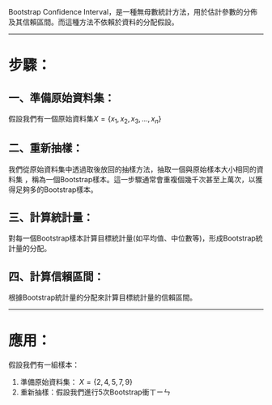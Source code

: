 Bootstrap Confidence Interval，是一種無母數統計方法，用於估計參數的分佈及其信賴區間。而這種方法不依賴於資料的分配假設。
- - -
# 步驟：
## 一、準備原始資料集：
假設我們有一個原始資料集$X=\left\lbrace x_1,x_2,x_3 ,\ldots ,x_n\right\rbrace$
## 二、重新抽樣：
我們從原始資料集中透過取後放回的抽樣方法，抽取一個與原始樣本大小相同的資料集
，稱為一個Bootstrap樣本。這一步驟通常會重複個幾千次甚至上萬次，以獲得足夠多的Bootstrap樣本。
## 三、計算統計量：
對每一個Bootstrap樣本計算目標統計量(如平均值、中位數等)，形成Bootstrap統計量的分配。
## 四、計算信賴區間：
根據Bootstrap統計量的分配來計算目標統計量的信賴區間。
- - - 
# 應用：
假設我們有一組樣本：
1. 準備原始資料集：
	$X=\left\lbrace2,4,5,7,9\right\rbrace$
2. 重新抽樣：假設我們進行5次Bootstrap衝ㄒㄧㄣ